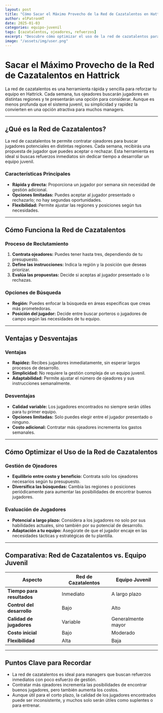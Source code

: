 ```yaml
---
layout: post
title: "Cómo Sacar el Máximo Provecho de la Red de Cazatalentos en Hattrick"
author: elPatronHT
date: 2025-01-03
categories: equipo-juvenil
tags: [cazatalentos, ojeadores, refuerzos]
excerpt: "Descubre cómo optimizar el uso de la red de cazatalentos para reforzar tu equipo en Hattrick."
image: "/assets/img/user.png"
---
```


# Sacar el Máximo Provecho de la Red de Cazatalentos en Hattrick

La red de cazatalentos es una herramienta rápida y sencilla para reforzar tu equipo en Hattrick. Cada semana, tus ojeadores buscarán jugadores en distintas regiones y te presentarán una opción para considerar. Aunque es menos profunda que el sistema juvenil, su simplicidad y rapidez la convierten en una opción atractiva para muchos managers.

---

## ¿Qué es la Red de Cazatalentos?

La red de cazatalentos te permite contratar ojeadores para buscar jugadores potenciales en distintas regiones. Cada semana, recibirás una propuesta de jugador que puedes aceptar o rechazar. Esta herramienta es ideal si buscas refuerzos inmediatos sin dedicar tiempo a desarrollar un equipo juvenil.

### Características Principales

- **Rápida y directa:** Proporciona un jugador por semana sin necesidad de gestión adicional.
- **Opciones limitadas:** Puedes aceptar al jugador presentado o rechazarlo; no hay segundas oportunidades.
- **Flexibilidad:** Permite ajustar las regiones y posiciones según tus necesidades.

---

## Cómo Funciona la Red de Cazatalentos

### Proceso de Reclutamiento

1. **Contrata ojeadores:** Puedes tener hasta tres, dependiendo de tu presupuesto.
2. **Define las instrucciones:** Indica la región y la posición que deseas priorizar.
3. **Evalúa las propuestas:** Decide si aceptas al jugador presentado o lo rechazas.

### Opciones de Búsqueda

- **Región:** Puedes enfocar la búsqueda en áreas específicas que creas más prometedoras.
- **Posición del jugador:** Decide entre buscar porteros o jugadores de campo según las necesidades de tu equipo.

---

## Ventajas y Desventajas

### Ventajas

- **Rapidez:** Recibes jugadores inmediatamente, sin esperar largos procesos de desarrollo.
- **Simplicidad:** No requiere la gestión compleja de un equipo juvenil.
- **Adaptabilidad:** Permite ajustar el número de ojeadores y sus instrucciones semanalmente.

### Desventajas

- **Calidad variable:** Los jugadores encontrados no siempre serán útiles para tu primer equipo.
- **Opciones limitadas:** Solo puedes elegir entre el jugador presentado o ninguno.
- **Costo adicional:** Contratar más ojeadores incrementa los gastos semanales.

---

## Cómo Optimizar el Uso de la Red de Cazatalentos

### Gestión de Ojeadores

- **Equilibrio entre costo y beneficio:** Contrata solo los ojeadores necesarios según tu presupuesto.
- **Diversifica las búsquedas:** Cambia las regiones o posiciones periódicamente para aumentar las posibilidades de encontrar buenos jugadores.

### Evaluación de Jugadores

- **Potencial a largo plazo:** Considera a los jugadores no solo por sus habilidades actuales, sino también por su potencial de desarrollo.
- **Adaptación a tu equipo:** Asegúrate de que el jugador encaje en las necesidades tácticas y estratégicas de tu plantilla.

---

## Comparativa: Red de Cazatalentos vs. Equipo Juvenil

| **Aspecto**                | **Red de Cazatalentos** | **Equipo Juvenil** |
| -------------------------- | ----------------------- | ------------------ |
| **Tiempo para resultados** | Inmediato               | A largo plazo      |
| **Control del desarrollo** | Bajo                    | Alto               |
| **Calidad de jugadores**   | Variable                | Generalmente mayor |
| **Costo inicial**          | Bajo                    | Moderado           |
| **Flexibilidad**           | Alta                    | Baja               |

---

## Puntos Clave para Recordar

- La red de cazatalentos es ideal para managers que buscan refuerzos inmediatos con poco esfuerzo de gestión.
- Contratar más ojeadores incrementa las posibilidades de encontrar buenos jugadores, pero también aumenta los costos.
- Aunque útil para el corto plazo, la calidad de los jugadores encontrados puede ser inconsistente, y muchos solo serán útiles como suplentes o para entrenar.
